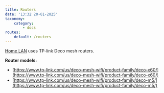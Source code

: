 ```yaml
---
title: Routers
date: '13:32 20-01-2025'
taxonomy:
    category:
        - docs
routes:
    default: /routers
---
```


[Home LAN](/lan) uses TP-link Deco mesh routers.

**Router models:**
* [https://www.tp-link.com/us/deco-mesh-wifi/product-family/deco-x60/](https://www.tp-link.com/us/deco-mesh-wifi/product-family/deco-x60/)
* [https://www.tp-link.com/us/deco-mesh-wifi/product-family/deco-m5/](https://www.tp-link.com/us/deco-mesh-wifi/product-family/deco-m5/)